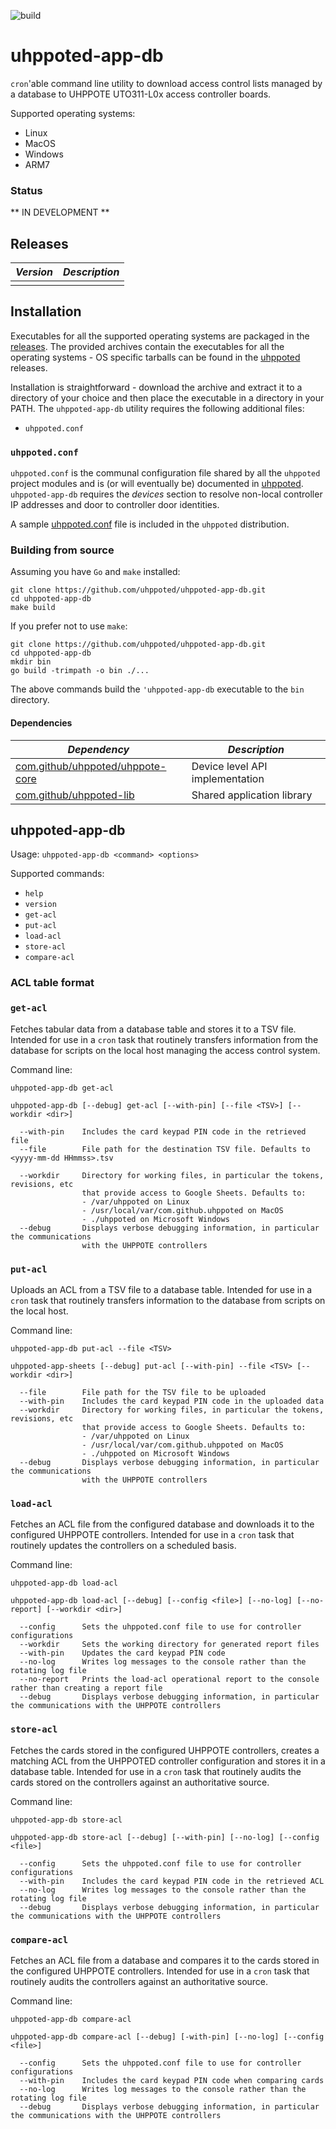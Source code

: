 ![build](https://github.com/uhppoted/uhppoted-app-db/workflows/build/badge.svg)

# uhppoted-app-db

```cron```'able command line utility to download access control lists managed by a database to UHPPOTE
UTO311-L0x access controller boards. 

Supported operating systems:
- Linux
- MacOS
- Windows
- ARM7

### Status 

** IN DEVELOPMENT **

## Releases

| *Version* | *Description*                                                                             |
| --------- | ----------------------------------------------------------------------------------------- |
|           |                                                                                           |

## Installation

Executables for all the supported operating systems are packaged in the [releases](https://github.com/uhppoted/uhppoted-app-db/releases). The provided archives contain the executables for all the operating systems - OS specific tarballs can be found in the [uhppoted](https://github.com/uhppoted/uhppoted/releases) releases.

Installation is straightforward - download the archive and extract it to a directory of your choice and then place the executable in a directory in your PATH. The `uhppoted-app-db` utility requires the following additional 
files:

- `uhppoted.conf`


### `uhppoted.conf`

`uhppoted.conf` is the communal configuration file shared by all the `uhppoted` project modules and is (or will 
eventually be) documented in [uhppoted](https://github.com/uhppoted/uhppoted). `uhppoted-app-db` requires the 
_devices_ section to resolve non-local controller IP addresses and door to controller door identities.

A sample [uhppoted.conf](https://github.com/uhppoted/uhppoted/blob/master/runtime/simulation/405419896.conf) file is included in the `uhppoted` distribution.

### Building from source

Assuming you have `Go` and `make` installed:

```
git clone https://github.com/uhppoted/uhppoted-app-db.git
cd uhppoted-app-db
make build
```

If you prefer not to use `make`:
```
git clone https://github.com/uhppoted/uhppoted-app-db.git
cd uhppoted-app-db
mkdir bin
go build -trimpath -o bin ./...
```

The above commands build the `'uhppoted-app-db` executable to the `bin` directory.

#### Dependencies

| *Dependency*                                                                 | *Description*                              |
| ---------------------------------------------------------------------------- | ------------------------------------------ |
| [com.github/uhppoted/uhppote-core](https://github.com/uhppoted/uhppote-core) | Device level API implementation            |
| [com.github/uhppoted-lib](https://github.com/uhppoted/uhppoted-lib)          | Shared application library                 |


## uhppoted-app-db

Usage: ```uhppoted-app-db <command> <options>```

Supported commands:

- `help`
- `version`
- `get-acl`
- `put-acl`
- `load-acl`
- `store-acl`
- `compare-acl`

### ACL table format

### `get-acl`

Fetches tabular data from a database table and stores it to a TSV file. Intended for use in a `cron` task that routinely
transfers information from the database for scripts on the local host managing the access control system. 

Command line:

```uhppoted-app-db get-acl``` 

```uhppoted-app-db [--debug] get-acl [--with-pin] [--file <TSV>] [--workdir <dir>]```

```
  --with-pin    Includes the card keypad PIN code in the retrieved file
  --file        File path for the destination TSV file. Defaults to <yyyy-mm-dd HHmmss>.tsv
  
  --workdir     Directory for working files, in particular the tokens, revisions, etc
                that provide access to Google Sheets. Defaults to:
                - /var/uhppoted on Linux
                - /usr/local/var/com.github.uhppoted on MacOS
                - ./uhppoted on Microsoft Windows
  --debug       Displays verbose debugging information, in particular the communications
                with the UHPPOTE controllers
```

### `put-acl`

Uploads an ACL from a TSV file to a database table. Intended for use in a `cron` task that routinely transfers information
to the database from scripts on the local host.

Command line:

```uhppoted-app-db put-acl --file <TSV>``` 

```uhppoted-app-sheets [--debug] put-acl [--with-pin] --file <TSV> [--workdir <dir>]```

```
  --file        File path for the TSV file to be uploaded
  --with-pin    Includes the card keypad PIN code in the uploaded data
  --workdir     Directory for working files, in particular the tokens, revisions, etc
                that provide access to Google Sheets. Defaults to:
                - /var/uhppoted on Linux
                - /usr/local/var/com.github.uhppoted on MacOS
                - ./uhppoted on Microsoft Windows
  --debug       Displays verbose debugging information, in particular the communications
                with the UHPPOTE controllers
```


### `load-acl`

Fetches an ACL file from the configured database and downloads it to the configured UHPPOTE controllers. Intended for use
in a `cron` task that routinely updates the controllers on a scheduled basis.

Command line:

```uhppoted-app-db load-acl```

```uhppoted-app-db load-acl [--debug] [--config <file>] [--no-log] [--no-report] [--workdir <dir>]```

```
  --config      Sets the uhppoted.conf file to use for controller configurations
  --workdir     Sets the working directory for generated report files
  --with-pin    Updates the card keypad PIN code
  --no-log      Writes log messages to the console rather than the rotating log file
  --no-report   Prints the load-acl operational report to the console rather than creating a report file
  --debug       Displays verbose debugging information, in particular the communications with the UHPPOTE controllers
```

### `store-acl`

Fetches the cards stored in the configured UHPPOTE controllers, creates a matching ACL from the UHPPOTED controller configuration and stores it in a database table. Intended for use in a `cron` task that routinely audits the cards stored on the controllers against an authoritative source. 

Command line:

```uhppoted-app-db store-acl```

```uhppoted-app-db store-acl [--debug] [--with-pin] [--no-log] [--config <file>] ```

```
  --config      Sets the uhppoted.conf file to use for controller configurations
  --with-pin    Includes the card keypad PIN code in the retrieved ACL
  --no-log      Writes log messages to the console rather than the rotating log file
  --debug       Displays verbose debugging information, in particular the communications with the UHPPOTE controllers
```

### `compare-acl`

Fetches an ACL file from a database and compares it to the cards stored in the configured UHPPOTE controllers. Intended for 
use in a `cron` task that routinely audits the controllers against an authoritative source.

Command line:

```uhppoted-app-db compare-acl```

```uhppoted-app-db compare-acl [--debug] [-with-pin] [--no-log] [--config <file>]```

```
  --config      Sets the uhppoted.conf file to use for controller configurations
  --with-pin    Includes the card keypad PIN code when comparing cards
  --no-log      Writes log messages to the console rather than the rotating log file
  --debug       Displays verbose debugging information, in particular the communications with the UHPPOTE controllers
```
